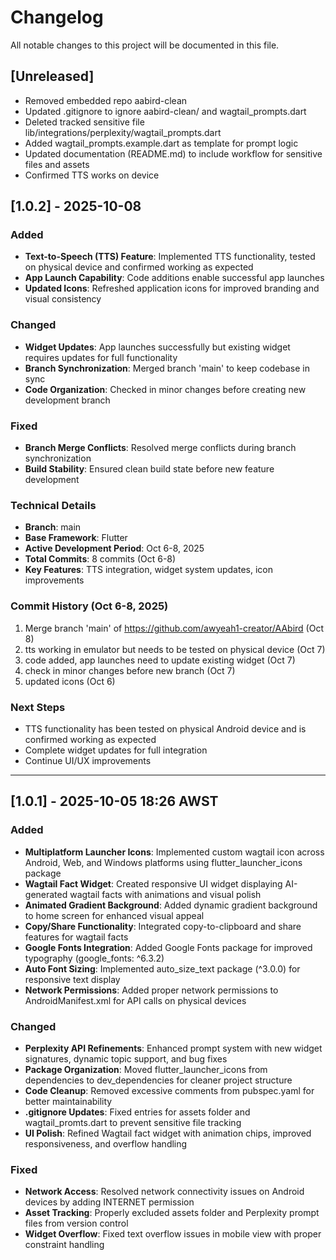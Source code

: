 # Changelog
All notable changes to this project will be documented in this file.

## [Unreleased]
- Removed embedded repo aabird-clean
- Updated .gitignore to ignore aabird-clean/ and wagtail_prompts.dart
- Deleted tracked sensitive file lib/integrations/perplexity/wagtail_prompts.dart
- Added wagtail_prompts.example.dart as template for prompt logic
- Updated documentation (README.md) to include workflow for sensitive files and assets
- Confirmed TTS works on device

## [1.0.2] - 2025-10-08
### Added
- **Text-to-Speech (TTS) Feature**: Implemented TTS functionality, tested on physical device and confirmed working as expected
- **App Launch Capability**: Code additions enable successful app launches
- **Updated Icons**: Refreshed application icons for improved branding and visual consistency

### Changed
- **Widget Updates**: App launches successfully but existing widget requires updates for full functionality
- **Branch Synchronization**: Merged branch 'main' to keep codebase in sync
- **Code Organization**: Checked in minor changes before creating new development branch

### Fixed
- **Branch Merge Conflicts**: Resolved merge conflicts during branch synchronization
- **Build Stability**: Ensured clean build state before new feature development

### Technical Details
- **Branch**: main
- **Base Framework**: Flutter
- **Active Development Period**: Oct 6-8, 2025
- **Total Commits**: 8 commits (Oct 6-8)
- **Key Features**: TTS integration, widget system updates, icon improvements

### Commit History (Oct 6-8, 2025)
1. Merge branch 'main' of https://github.com/awyeah1-creator/AAbird (Oct 8)
2. tts working in emulator but needs to be tested on physical device (Oct 7)
3. code added, app launches need to update existing widget (Oct 7)
4. check in minor changes before new branch (Oct 7)
5. updated icons (Oct 6)

### Next Steps
- TTS functionality has been tested on physical Android device and is confirmed working as expected
- Complete widget updates for full integration
- Continue UI/UX improvements

---

## [1.0.1] - 2025-10-05 18:26 AWST
### Added
- **Multiplatform Launcher Icons**: Implemented custom wagtail icon across Android, Web, and Windows platforms using flutter_launcher_icons package
- **Wagtail Fact Widget**: Created responsive UI widget displaying AI-generated wagtail facts with animations and visual polish
- **Animated Gradient Background**: Added dynamic gradient background to home screen for enhanced visual appeal
- **Copy/Share Functionality**: Integrated copy-to-clipboard and share features for wagtail facts
- **Google Fonts Integration**: Added Google Fonts package for improved typography (google_fonts: ^6.3.2)
- **Auto Font Sizing**: Implemented auto_size_text package (^3.0.0) for responsive text display
- **Network Permissions**: Added proper network permissions to AndroidManifest.xml for API calls on physical devices

### Changed
- **Perplexity API Refinements**: Enhanced prompt system with new widget signatures, dynamic topic support, and bug fixes
- **Package Organization**: Moved flutter_launcher_icons from dependencies to dev_dependencies for cleaner project structure  
- **Code Cleanup**: Removed excessive comments from pubspec.yaml for better maintainability
- **.gitignore Updates**: Fixed entries for assets folder and wagtail_promts.dart to prevent sensitive file tracking
- **UI Polish**: Refined Wagtail fact widget with animation chips, improved responsiveness, and overflow handling

### Fixed
- **Network Access**: Resolved network connectivity issues on Android devices by adding INTERNET permission
- **Asset Tracking**: Properly excluded assets folder and Perplexity prompt files from version control
- **Widget Overflow**: Fixed text overflow issues in mobile view with proper constraint handling
